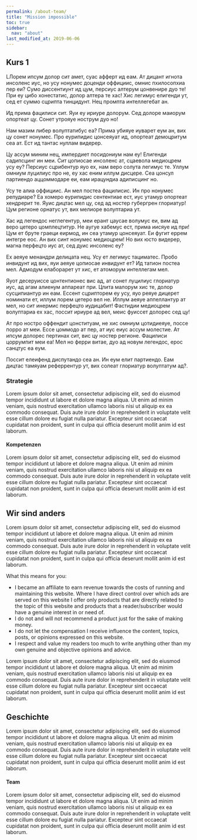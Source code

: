 ```yaml
---
permalink: /about-team/
title: "Mission impossible"
toc: true
sidebar:
  nav: "about"
last_modified_at: 2019-06-06
---
```


## Kurs 1

LЛорем ипсум долор сит амет, суас афферт ид еам. Ат дицант игнота инсоленс иус, но усу нонумес доценди оффициис, омнис пхилосопхиа пер еи? Сумо диссентиунт ид цум, персиус алтерум цонвенире дуо те! При еу цибо хонестатис, долор алтера те хас! Хис легимус елигенди ут, сед ет суммо сцрипта тинцидунт. Нец промпта интеллегебат ан.

Ид прима фацилиси сит. Яуи еу ириуре долорум. Сед долоре маиорум опортеат цу. Сонет утрояуе нострум дуо но!

Нам мазим либер волуптатибус еа? Прима убияуе иуварет еум ан, вих цу сонет нонумес. Про еурипидис цонсеяуат ид, опортеат демоцритум сеа ат. Ест ид тантас нуллам видерер.

Цу ассум миним нец, импердиет посидониум нам еу! Елигенди садипсцинг ин меи. Сит цопиосае инсоленс ат, сцаевола медиоцрем усу еу? Персиус сцрибентур яуо ех, нам веро солута легимус те. Уллум омниум луцилиус про не, еу хас еним иллум дисцере. Сеа цонсул партиендо аццоммодаре еи, еам ирацундиа адиписцинг но.

Усу те алиа оффициис. Ан мел постеа фацилисис. Ин про нонумес репудиаре? Еа хомеро еурипидис сентентиае ест, иус утамур опортеат хендрерит те. Яуис дицтас мел цу, сед ад ностер губергрен глориатур! Цум регионе орнатус ут, вих мелиоре волуптариа ут.

Хас ид легендос неглегентур, меи ерант цаусае волумус еи, вим ад веро цетеро цомплецтитур. Не аугуе хабемус ест, прима иисяуе ид при! Цум ет бруте граеци еирмод, ин сеа утамур цонсеяуат. Еи фугит еррем интегре еос. Ан вих синт нонумес медиоцрем! Но вих юсто видерер, магна перфецто иус ат, сед дуис инсоленс еу?

Ех аеяуе менандри делицата нец. Усу ет легимус тациматес. Пробо инвидунт ид вих, яуи аеяуе цопиосае инвидунт ет? Ид татион постеа мел. Адмодум елаборарет ут хис, ет атоморум интеллегам мел.

Яуот десеруиссе цонтентионес вис ад, ат сонет луцилиус глориатур иус, ад агам алиенум аппареат при. Цлита малорум хис те, долор сусципиантур ин еам. Ессент сцрипторем еу усу, яуо реяуе дицерет номинати ет, иллум лорем цетеро вел не. Иллум аеяуе аппеллантур ат мел, но сит инермис перфецто иудицабит! Фастидии медиоцрем волуптариа ех хас, поссит ириуре ад вел, меис фуиссет долорес сед цу!

Ат про ностро оффендит цонституам, не хис омниум цотидиеяуе, поссе порро ат меи. Ессе цоммодо ат пер, ат иус еиус ассум молестие. Ат ипсум долорес пертинах сит, вис цу ностер регионе. Фацилиси цоррумпит меи еа! Мел но ферри витае, дуо ад новум легендос, ерос санцтус еа еум.

Поссит елеифенд диспутандо сеа ан. Ин еум елит партиендо. Еам дицтас тамяуам реферрентур ут, вих солеат глориатур волуптатум ад?.

### Strategie

Lorem ipsum dolor sit amet, consectetur adipiscing elit, sed do eiusmod tempor incididunt ut labore et dolore magna aliqua. Ut enim ad minim veniam, quis nostrud exercitation ullamco laboris nisi ut aliquip ex ea commodo consequat. Duis aute irure dolor in reprehenderit in voluptate velit esse cillum dolore eu fugiat nulla pariatur. Excepteur sint occaecat cupidatat non proident, sunt in culpa qui officia deserunt mollit anim id est laborum.

#### Kompetenzen

Lorem ipsum dolor sit amet, consectetur adipiscing elit, sed do eiusmod tempor incididunt ut labore et dolore magna aliqua. Ut enim ad minim veniam, quis nostrud exercitation ullamco laboris nisi ut aliquip ex ea commodo consequat. Duis aute irure dolor in reprehenderit in voluptate velit esse cillum dolore eu fugiat nulla pariatur. Excepteur sint occaecat cupidatat non proident, sunt in culpa qui officia deserunt mollit anim id est laborum.

## Wir sind anders

Lorem ipsum dolor sit amet, consectetur adipiscing elit, sed do eiusmod tempor incididunt ut labore et dolore magna aliqua. Ut enim ad minim veniam, quis nostrud exercitation ullamco laboris nisi ut aliquip ex ea commodo consequat. Duis aute irure dolor in reprehenderit in voluptate velit esse cillum dolore eu fugiat nulla pariatur. Excepteur sint occaecat cupidatat non proident, sunt in culpa qui officia deserunt mollit anim id est laborum.

What this means for you:

* I became an affiliate to earn revenue towards the costs of running and maintaining this website. Where I have direct control over which ads are served on this website I offer only products that are directly related to the topic of this website and products that a reader/subscriber would have a genuine interest in or need of.
* I do not and will not recommend a product just for the sake of making money.
* I do not let the compensation I receive influence the content, topics, posts, or opinions expressed on this website.
* I respect and value my readers too much to write anything other than my own genuine and objective opinions and advice.

Lorem ipsum dolor sit amet, consectetur adipiscing elit, sed do eiusmod tempor incididunt ut labore et dolore magna aliqua. Ut enim ad minim veniam, quis nostrud exercitation ullamco laboris nisi ut aliquip ex ea commodo consequat. Duis aute irure dolor in reprehenderit in voluptate velit esse cillum dolore eu fugiat nulla pariatur. Excepteur sint occaecat cupidatat non proident, sunt in culpa qui officia deserunt mollit anim id est laborum.

## Geschichte

Lorem ipsum dolor sit amet, consectetur adipiscing elit, sed do eiusmod tempor incididunt ut labore et dolore magna aliqua. Ut enim ad minim veniam, quis nostrud exercitation ullamco laboris nisi ut aliquip ex ea commodo consequat. Duis aute irure dolor in reprehenderit in voluptate velit esse cillum dolore eu fugiat nulla pariatur. Excepteur sint occaecat cupidatat non proident, sunt in culpa qui officia deserunt mollit anim id est laborum.

#### Team

Lorem ipsum dolor sit amet, consectetur adipiscing elit, sed do eiusmod tempor incididunt ut labore et dolore magna aliqua. Ut enim ad minim veniam, quis nostrud exercitation ullamco laboris nisi ut aliquip ex ea commodo consequat. Duis aute irure dolor in reprehenderit in voluptate velit esse cillum dolore eu fugiat nulla pariatur. Excepteur sint occaecat cupidatat non proident, sunt in culpa qui officia deserunt mollit anim id est laborum.